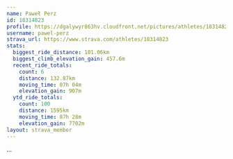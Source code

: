 ```yaml
---
name: Paweł Perz
id: 18314823
profile: https://dgalywyr863hv.cloudfront.net/pictures/athletes/18314823/5244308/1/large.jpg
username: pawel-perz
strava_url: https://www.strava.com/athletes/18314823
stats:
  biggest_ride_distance: 101.06km
  biggest_climb_elevation_gain: 457.6m
  recent_ride_totals:
    count: 6
    distance: 132.87km
    moving_time: 07h 04m
    elevation_gain: 907m
  ytd_ride_totals:
    count: 100
    distance: 1595km
    moving_time: 87h 28m
    elevation_gain: 7702m
layout: strava_member
--- 
```

...
